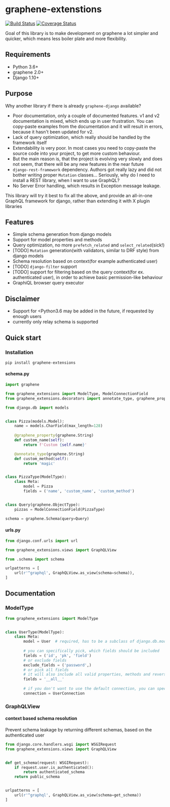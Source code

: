# graphene-extenstions 

[![Build Status](https://travis-ci.org/karol-gruszczyk/graphene-extenstions.svg?branch=master)](https://travis-ci.org/karol-gruszczyk/graphene-extenstions)
[![Coverage Status](https://coveralls.io/repos/github/karol-gruszczyk/graphene-extenstions/badge.svg?branch=master)](https://coveralls.io/github/karol-gruszczyk/graphene-extenstions?branch=master)

Goal of this library is to make development on graphene a lot simpler and quicker,
  which means less boiler plate and more flexibility.

## Requirements
* Python 3.6+
* graphene 2.0+
* Django 1.10+

## Purpose
Why another library if there is already `graphene-django` available?
* Poor documentation, only a couple of documented features. v1 and v2 documentation is mixed,
  which ends up in user frustration.
  You can copy-paste examples from the documentation and it will result in errors,
  because it hasn't been updated for v2.
* Lack of query optimization, which really should be handled by the framework itself
* Extendability is very poor.
 In most cases you need to copy-paste the source code into your project, to get more custom behaviour.
* But the main reason is, that the project is evolving very slowly and does not seem,
  that there will be any new features in the near future
* `django-rest-framework` dependency. Authors got really lazy and did not bother writing proper `Mutation` classes...
  Seriously, why do I need to install a REST library, when I want to use GraphQL?
* No Server Error handling, which results in Exception message leakage.

This library will try it best to fix all the above, and provide an all-in-one GraphQL framework for django,
 rather than extending it with X plugin libraries

## Features
* Simple schema generation from django models
* Support for model properties and methods
* Query optimization, no more `prefetch_related` and `select_related`(sick!)
* [TODO] `Mutation` generation(with validators, similar to DRF style) from django models
* Schema resolution based on context(for example authenticated user)
* [TODO] `django-filter` support
* [TODO] support for filtering based on the query context(for ex. authenticated user), 
  in order to achieve basic permission-like behaviour
* GraphiQL browser query executor

## Disclaimer
* Support for <Python3.6 may be added in the future, if requested by enough users
* currently only relay schema is supported

## Quick start

### Installation
`pip install graphene-extensions`

#### schema.py
```python
import graphene

from graphene_extensions import ModelType, ModelConnectionField
from graphene_extensions.decorators import annotate_type, graphene_property

from django.db import models


class Pizza(models.Model):
    name = models.CharField(max_length=128)
    
    @graphene_property(graphene.String)
    def custom_name(self):
        return f'Custom {self.name}'

    @annotate_type(graphene.String)
    def custom_method(self):
        return 'magic'


class PizzaType(ModelType):
    class Meta:
        model = Pizza
        fields = ('name', 'custom_name', 'custom_method')


class Query(graphene.ObjectType):
    pizzas = ModelConnectionField(PizzaType)

schema = graphene.Schema(query=Query)
```

#### urls.py
```python
from django.conf.urls import url

from graphene_extensions.views import GraphQLView

from .schema import schema

urlpatterns = [
    url(r'^graphql', GraphQLView.as_view(schema=schema)),
]
```

## Documentation

### ModelType
```python
from graphene_extensions import ModelType


class UserType(ModelType):
    class Meta:
        model = User  # required, has to be a subclass of django.db.models.Model
        
        # you can specifically pick, which fields should be included
        fields = ('id', 'pk', 'field')  
        # or exclude fields
        exclude_fields = ('password',)
        # or pick all fields
        # it will also include all valid properties, methods and reverse related fields
        fields = '__all__'
        
        # if you don't want to use the default connection, you can specify a custom one by:
        connection = UserConnection
```


### GraphQLView

#### context based schema resolution
Prevent schema leakage by returning different schemas, based on the authenticated user
```python
from django.core.handlers.wsgi import WSGIRequest
from graphene_extensions.views import GraphQLView


def get_schema(request: WSGIRequest):
    if request.user.is_authenticated():
        return authenticated_schema
    return public_schema


urlpatterns = [
    url(r'^graphql', GraphQLView.as_view(schema=get_schema))
]
```
